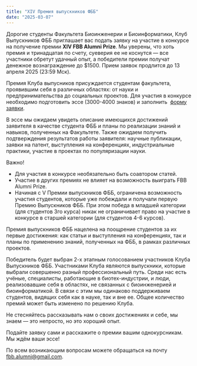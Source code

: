 ```yaml
---
title: "XIV Премия выпускников ФББ"
date: "2025-03-07" 
---
```


Дорогие студенты Факультета Биоинженерии и Биоинформатики, Клуб Выпускников ФББ приглашает вас подать заявку на участие в 
конкурсе на получение премии **XIV FBB Alumni Prize**. Мы уверены, что хоть премия и тринадцатая по счету, суеверия ее не 
коснутся — все участники обретут удачный опыт, а победители премии получат денежное вознаграждение до $1500. Прием заявок 
продлится до 13 апреля 2025 (23:59 Мск). 

Премия Клуба выпусников присуждается студентам факультета, проявившим себя в различных областях: от науки и предпринимательства 
до социальных проектов. Для участия в конкурсе необходимо подготовить эссе (3000-4000 знаков) и заполнить 
[форму заявки](https://docs.google.com/forms/d/e/1FAIpQLSeBMiWnjcHCaNIUV12nj2xYn-DDJyZ3DluOBIFoJdPxSKEvBg/viewform).

В эссе мы ожидаем увидеть описание имеющихся достижений заявителя в качестве студента ФББ и планы по реализации знаний и навыков, 
полученных на Факультете. Также ожидаем получить подтверждения результатов работы заявителя: научные публикации, заявки на патент, 
выступления на конференциях, индустриальные практики, участие в проектах по популяризации науки.

Важно!
* Для участия в конкурсе необязательно быть соавтором статей.
* Участие в других премиях не влияет на возможность выиграть FBB Alumni Prize.
* Начиная с V Премии выпускников ФББ, ограничена возможность участия студентов, которые уже побеждали и получали первую
Премию Выпускников ФББ. При этом победа в младшей категории (для студентов 3го курса) никак не ограничивает право на участие
в конкурсе в старшей категории (для студентов 4-6 курсов).

Премия выпускников ФББ нацелена на поощрение студентов за их первые достижения: как статьи и выступления на конференциях,
так и планы по применению знаний, полученных на ФББ, в рамках различных проектов.

Победитель будет выбран 2-х этапным голосованием участников Клуба Выпускников ФББ. Участниками Клуба являются выпускники, которые выбрали совершенно разный профессиональный путь. Среди нас есть учёные, специалисты, работающие в биотех-индустрии, и люди, реализовавшие себя в областях, не связанных с биоинженерией и биоинформатикой. В связи с этим мы одинаково поддерживаем студентов, видящих себя как в науке, так и вне ее. Общее количество премий может быть изменено по решению Клуба.

Не стесняйтесь рассказывать нам о своих достижениях и себе, мы знаем — это непросто, но это хороший опыт.

Подайте заявку сами и расскажите о премии вашим однокурсникам. Мы ждём ваши эссе!

По всем возникающим вопросам можете обращаться на почту [fbb.alumni@gmail.com](mailto:fbb.alumni@gmail.com).
